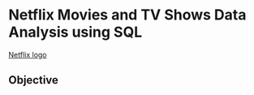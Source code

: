 # Netflix Movies and TV Shows Data Analysis using SQL
[Netflix logo](https://github.com/MadhurimaProjects/Netflix_project_sql/blob/main/115480-2560x1440-desktop-hd-netflix-wallpaper-photo.jpg)

## Objective
